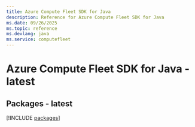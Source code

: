 ```yaml
---
title: Azure Compute Fleet SDK for Java
description: Reference for Azure Compute Fleet SDK for Java
ms.date: 09/26/2025
ms.topic: reference
ms.devlang: java
ms.service: computefleet
---
```

# Azure Compute Fleet SDK for Java - latest
## Packages - latest
[!INCLUDE [packages](compute-fleet-index.md)]